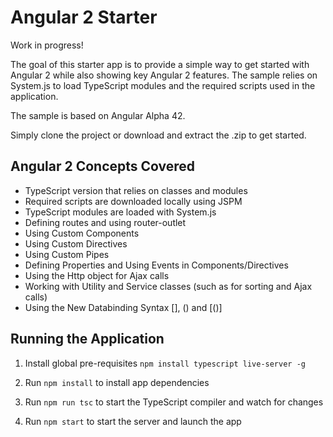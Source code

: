 # Angular 2 Starter

Work in progress!

The goal of this starter app is to provide
a simple way to get started with Angular 2 while also showing key Angular 2 features. The sample
relies on System.js to load TypeScript modules and the required scripts used in the application.

The sample is based on Angular Alpha 42.

Simply clone the project or download and extract the .zip to get started.

## Angular 2 Concepts Covered

* TypeScript version that relies on classes and modules
* Required scripts are downloaded locally using JSPM
* TypeScript modules are loaded with System.js
* Defining routes and using router-outlet
* Using Custom Components
* Using Custom Directives
* Using Custom Pipes
* Defining Properties and Using Events in Components/Directives
* Using the Http object for Ajax calls
* Working with Utility and Service classes (such as for sorting and Ajax calls)
* Using the New Databinding Syntax [], () and [()]

## Running the Application

1. Install global pre-requisites `npm install typescript live-server -g`

1. Run `npm install` to install app dependencies

1. Run `npm run tsc` to start the TypeScript compiler and watch for changes

1. Run `npm start` to start the server and launch the app
